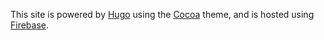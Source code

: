 This site is powered by [Hugo](https://gohugo.io) using the [Cocoa](https://github.com/nishanths/cocoa-hugo-theme) theme, and is hosted using [Firebase](https://firebase.google.com).
